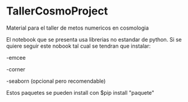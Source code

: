 # TallerCosmoProject
Material para el taller de metos numericos en cosmologia 

El notebook que se presenta usa librerias no estandar de python.
Si se quiere seguir este nobook tal cual se tendran que instalar:

-emcee

-corner

-seaborn (opcional pero recomendable)

Estos paquetes se pueden install con $pip install "paquete"


